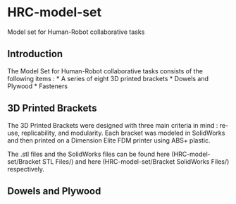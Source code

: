 # HRC-model-set
Model set for Human-Robot collaborative tasks

## Introduction

The Model Set for Human-Robot collaborative tasks consists of the following items :
	* A series of eight 3D printed brackets 
	* Dowels and Plywood
	* Fasteners 

## 3D Printed Brackets

The 3D Printed Brackets were designed with three main criteria in mind : re-use, replicability, and modularity.
Each bracket was modeled in SolidWorks and then printed on a Dimension Elite FDM printer using ABS+ plastic. 

The .stl files and the SolidWorks files can be found here (HRC-model-set/Bracket STL Files/) and here (HRC-model-set/Bracket SolidWorks Files/) respectively. 

## Dowels and Plywood


